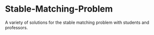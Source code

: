 # Stable-Matching-Problem
A variety of solutions for the stable matching problem with students and professors.
